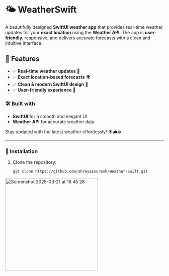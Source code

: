 # 🌤️ WeatherSwift

A beautifully designed **SwiftUI weather app** that provides real-time weather updates for your **exact location** using the **Weather API**. The app is **user-friendly**, responsive, and delivers accurate forecasts with a clean and intuitive interface.  

## 🚀 Features  
- ✅ **Real-time weather updates** 📍  
- ✅ **Exact location-based forecasts** 🌍  
- ✅ **Clean & modern SwiftUI design** 🎨  
- ✅ **User-friendly experience** 📱  

### 🛠️ Built with  
- **SwiftUI** for a smooth and elegant UI  
- **Weather API** for accurate weather data  

Stay updated with the latest weather effortlessly! ☀️🌧️❄️  

---
### 📌 Installation  
1. Clone the repository:  
   ```bash
   git clone https://github.com/shreyassuresh/Weather-Swift.git

   
<img width="294" alt="Screenshot 2025-03-21 at 16 45 28" src="https://github.com/user-attachments/assets/0343b91d-99e6-427d-994d-a0eaf078cda6" />
